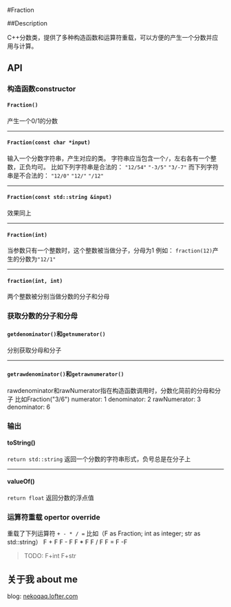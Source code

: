 #Fraction

##Description

C++分数类，提供了多种构造函数和运算符重载，可以方便的产生一个分数并应用与计算。

## API

### 构造函数constructor

#### `Fraction()`

产生一个0/1的分数

---------------------

#### `Fraction(const char *input)`

输入一个分数字符串，产生对应的类。
字符串应当包含一个`/`，左右各有一个整数，正负均可。
比如下列字符串是合法的：
`"12/54"` `"-3/5"` `"3/-7"`
而下列字符串是不合法的：
`"12/0"` `"12/"` `"/12"`

------------------------

#### `Fraction(const std::string &input)`

效果同上

------------------------

#### `Fraction(int)`

当参数只有一个整数时，这个整数被当做分子，分母为1
例如：
`fraction(12)`产生的分数为`"12/1"`

------------------------

#### `fraction(int, int)`

两个整数被分别当做分数的分子和分母

### 获取分数的分子和分母

#### `getdenominator()`和`getnumerator()`

分别获取分母和分子

------------------------

#### `getrawdenominator()`和`getrawnumerator()`

rawdenominator和rawNumerator指在构造函数调用时，分数化简前的分母和分子
比如Fraction("3/6")
numerator: 1
denominator: 2
rawNumerator: 3
denominator: 6

### 输出

#### toString()

`return std::string`
返回一个分数的字符串形式，负号总是在分子上

-------------------------

#### valueOf()

`return float`
返回分数的浮点值

### 运算符重载 opertor override

重载了下列运算符
`+ - * / =`
比如（F as Fraction; int as integer; str as std::string）
F + F
F - F
F * F
F / F
F = F
-F
> TODO: F+int  F+str

## 关于我 about me
blog: [nekoqaq.lofter.com](http://nekoqaq.lofter.com)




